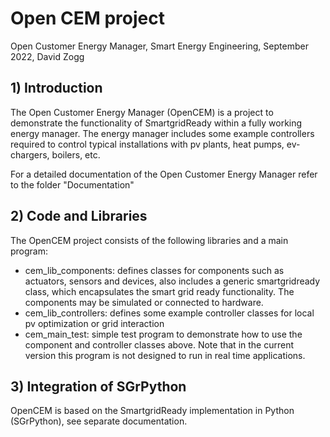 # Open CEM project

Open Customer Energy Manager, Smart Energy Engineering, September 2022, David Zogg

## 1) Introduction

The Open Customer Energy Manager (OpenCEM) is a project to demonstrate the functionality of SmartgridReady within a fully working energy manager. The energy manager includes some example controllers required to control typical installations with pv plants, heat pumps, ev-chargers, boilers, etc.

For a detailed documentation of the Open Customer Energy Manager refer to the folder "Documentation"

## 2) Code and Libraries

The OpenCEM project consists of the following libraries and a main program:
- cem_lib_components: defines classes for components such as actuators, sensors and devices, also includes a generic smartgridready class, which encapsulates the smart grid ready functionality. The components may be simulated or connected to hardware.
- cem_lib_controllers: defines some example controller classes for local pv optimization or grid interaction
- cem_main_test: simple test program to demonstrate how to use the component and controller classes above. Note that in the current version this program is not designed to run in real time applications.

## 3) Integration of SGrPython

OpenCEM is based on the SmartgridReady implementation in Python (SGrPython), see separate documentation.

